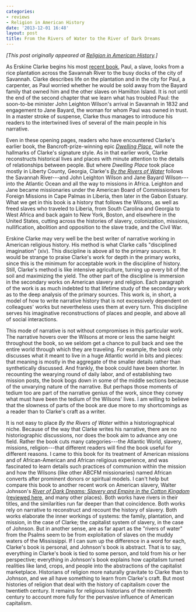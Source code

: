 ```yaml
---
categories:
- reviews
- Religion in American History
date: '2013-12-01 16:48'
layout: post
title: From the Rivers of Water to the River of Dark Dreams
---
```


*[This post originally appeared at [Religion in American History][].]*

As Erskine Clarke begins his most [recent book][], Paul, a slave, looks
from a rice plantation across the Savannah River to the busy docks of
the city of Savannah. Clarke describes life on the plantation and in the
city for Paul, a carpenter, as Paul worried whether he would be sold
away from the Bayard family that owned him and the other slaves on
Hamilton Island. It is not until the end of the second chapter that we
learn what has troubled Paul: the soon-to-be minister John Leighton
Wilson's arrival in Savannah in 1832 and engagement to Jane Bayard, the
woman for whom Paul was owned in trust. In a master stroke of suspense,
Clarke thus manages to introduce his readers to the intertwined lives of
several of the main people in his narrative.

Even in these opening pages, readers who have encountered Clarke's
earlier book, the Bancroft-prize-winning epic *[Dwelling Place][]*, will
note the hallmarks of Clarke's signature style. As in that earlier work,
Clarke reconstructs historical lives and places with minute attention to
the details of relationships between people. But where *Dwelling Place*
took place mostly in Liberty County, Georgia, Clarke's *[By the Rivers
of Water][recent book]* follows the Savannah River---and John Leighton
Wilson and Jane Bayard Wilson---into the Atlantic Ocean and all the way
to missions in Africa. Leighton and Jane became missionaries under the
American Board of Commissioners for Foreign Missions in Cape Palmas in
Liberia, then later in the Gabon Estuary. What we get in this book is a
history that follows the Wilsons, as well as freed slaves who traveled
to Liberia, from South Carolina and Georgia to West Africa and back
again to New York, Boston, and elsewhere in the United States, cutting
across the histories of slavery, colonization, missions, nullification,
abolition and opposition to the slave trade, and the Civil War.

Erskine Clarke may very well be the best writer of narrative working in
American religious history. His method is what Clarke calls "disciplined
imagination" (xiv). This discipline is above all to the primary sources.
It would be strange to praise Clarke's work for depth in the primary
works, since this is the minimum for acceptable work in the discipline
of history. Still, Clarke's method is like intensive agriculture,
turning up every bit of the soil and maximizing the yield. The other
part of the discipline is immersion in the secondary works on American
slavery and religion. Each paragraph of the work is as much indebted to
that lifetime study of the secondary work as to the deep analysis of the
primary sources. This work is, in short, a model of how to write
narrative history that is not excessively dependent on colleagues' works
but nevertheless uses them at every turn. This discipline serves his
imaginative reconstructions of places and people, and above all of
social interactions.

This mode of narrative is not without compromises in this particular
work. The narrative hovers over the Wilsons at more or less the same
height throughout the book, so we seldom get a chance to pull back and
see the entire world through which they are traveling. For example, the
book only discusses what it meant to live in a huge Atlantic world in
bits and pieces: that meaning is mostly in the aggregate of the smaller
details rather than synthetically discussed. And frankly, the book could
have been shorter. In recounting the wearying round of daily labor, and
of establishing two mission posts, the book bogs down in some of the
middle sections because of the unvarying nature of the narrative. But
perhaps those moments of tedium too are part of the narrative genius of
the work, since they convey what must have been the tedium of the
Wilsons' lives. I am willing to believe that the slowness of parts of
the book are due more to my shortcomings as a reader than to Clarke's
craft as a writer.

It is not easy to place *By the Rivers of Water* within a
historiographical niche. Because of the way that Clarke writes his
narrative, there are no historiographic discussions, nor does the book
aim to advance any one field. Rather the book cuts many categories---the
Atlantic World, slavery, missions, religion---that different readers
will find the book useful for different reasons. I came to this book for
its treatment of American missions and of African-American and African
religious experience, and was fascinated to learn details such practices
of communion within the mission and how the Wilsons (like other ABCFM
missionaries) named African converts after prominent donors or spiritual
models. I can't help but compare this book to another recent work on
American slavery, Walter Johnson's *[River of Dark Dreams: Slavery and
Empire in the Cotton Kingdom][]* ([reviewed here][], and many other
places). Both works have rivers in their titles, and the similarities
run far deeper than that coincidence. Both works rely on narrative to
reconstruct and recount the history of slavery. Both works elaborate the
inner workings of systems: the family, plantation, and mission, in the
case of Clarke; the capitalist system of slavery, in the case of
Johnson. But in another sense, are as far apart as the "rivers of water"
from the Psalms seem to be from exploitation of slaves on the muddy
waters of the Mississippi. If I can sum up the difference in a word for
each, Clarke's book is personal, and Johnson's book is abstract. That is
to say, everything in Clarke's book is tied to some person, and told
from his or her perspective; everything in Johnson's book explains how
capitalism turned realities like land, crops, and people into the
abstractions of the capitalist marketplace. Historians of religion more
naturally gravitate to Clarke than to Johnson, and we all have something
to learn from Clarke's craft. But most histories of religion that deal
with the history of capitalism cover the twentieth century. It remains
for religious historians of the nineteenth century to account more fully
for the pervasive influence of American capitalism.

  [Religion in American History]: http://usreligion.blogspot.com/2013/12/from-rivers-of-water-to-river-of-dark.html
  [recent book]: https://www.amazon.com/dp/0465002722/ref=as_li_ss_til?tag=thebacgla-20&camp=0&creative=0&linkCode=as4&creativeASIN=0465002722&adid=1Q8CTK31XEYMHJTSCGWZ&
  [Dwelling Place]: https://www.amazon.com/dp/030012256X/ref=as_li_ss_til?tag=thebacgla-20&camp=0&creative=0&linkCode=as4&creativeASIN=030012256X&adid=1KA9NXH5H0M262ZCE5W4&
  [River of Dark Dreams: Slavery and Empire in the Cotton Kingdom]: https://www.amazon.com/dp/0674045556/ref=as_li_ss_til?tag=thebacgla-20&camp=0&creative=0&linkCode=as4&creativeASIN=0674045556&adid=1G01AVDVJZSPQZG3SND2&
  [reviewed here]: http://nplusonemag.com/slave-capitalism
